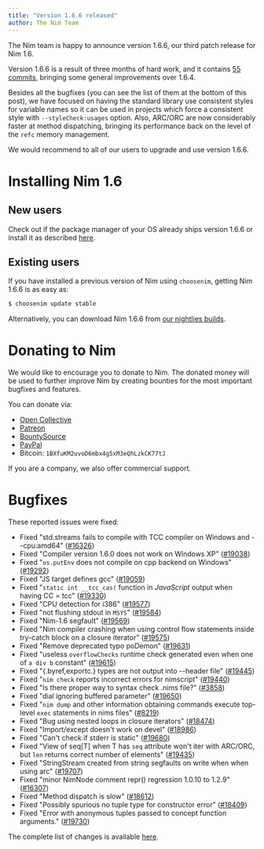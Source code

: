 ```yaml
---
title: "Version 1.6.6 released"
author: The Nim Team
---
```


The Nim team is happy to announce version 1.6.6, our third patch release for
Nim 1.6.

Version 1.6.6 is a result of three months of hard work, and it contains
[55 commits](https://github.com/nim-lang/Nim/compare/v1.6.4...v1.6.6),
bringing some general improvements over 1.6.4.

Besides all the bugfixes (you can see the list of them at the bottom of this post),
we have focused on having the standard library use consistent styles for
variable names so it can be used in projects which force a consistent style
with `--styleCheck:usages` option.
Also, ARC/ORC are now considerably faster at method dispatching,
bringing its performance back on the level of the `refc` memory management. 

We would recommend to all of our users to upgrade and use version 1.6.6.



# Installing Nim 1.6

## New users

Check out if the package manager of your OS already ships version 1.6.6 or
install it as described [here](https://nim-lang.org/install.html).


## Existing users

If you have installed a previous version of Nim using `choosenim`,
getting Nim 1.6.6 is as easy as:

```bash
$ choosenim update stable
```

Alternatively, you can download Nim 1.6.6 from
[our nightlies builds](https://github.com/nim-lang/nightlies/releases/tag/2022-05-05-version-1-6-0565a70eab02122ce278b98181c7d1170870865c).



# Donating to Nim

We would like to encourage you to donate to Nim.
The donated money will be used to further improve Nim by creating bounties
for the most important bugfixes and features.

You can donate via:

* [Open Collective](https://opencollective.com/nim)
* [Patreon](https://www.patreon.com/araq)
* [BountySource](https://salt.bountysource.com/teams/nim)
* [PayPal](https://www.paypal.com/donate/?hosted_button_id=KYXH3BLJBHZTA)
* Bitcoin: `1BXfuKM2uvoD6mbx4g5xM3eQhLzkCK77tJ`

If you are a company, we also offer commercial support.



# Bugfixes

These reported issues were fixed:

- Fixed "std.streams fails to compile with TCC compiler on Windows and --cpu:amd64"
  ([#16326](https://github.com/nim-lang/Nim/issues/16326))
- Fixed "Compiler version 1.6.0 does not work on Windows XP"
  ([#19038](https://github.com/nim-lang/Nim/issues/19038))
- Fixed "`os.putEnv` does not compile on cpp backend on Windows"
  ([#19292](https://github.com/nim-lang/Nim/issues/19292))
- Fixed "JS target defines gcc"
  ([#19059](https://github.com/nim-lang/Nim/issues/19059))
- Fixed "`static int __tcc_cas(` function in *JavaScript* output when having CC = tcc"
  ([#19330](https://github.com/nim-lang/Nim/issues/19330))
- Fixed "CPU detection for i386"
  ([#19577](https://github.com/nim-lang/Nim/issues/19577))
- Fixed "not flushing stdout in `MSYS`"
  ([#19584](https://github.com/nim-lang/Nim/issues/19584))
- Fixed "Nim-1.6 segfault"
  ([#19569](https://github.com/nim-lang/Nim/issues/19569))
- Fixed "Nim compiler crashing when using control flow statements inside try-catch block on a closure iterator"
  ([#19575](https://github.com/nim-lang/Nim/issues/19575))
- Fixed "Remove deprecated typo poDemon"
  ([#19631](https://github.com/nim-lang/Nim/issues/19631))
- Fixed "useless `overflowChecks` runtime check generated even when one of `a div b` constant"
  ([#19615](https://github.com/nim-lang/Nim/issues/19615))
- Fixed "{.byref,exportc.} types are not output into --header file"
  ([#19445](https://github.com/nim-lang/Nim/issues/19445))
- Fixed "`nim check` reports incorrect errors for nimscript"
  ([#19440](https://github.com/nim-lang/Nim/issues/19440))
- Fixed "Is there proper way to syntax check .nims file?"
  ([#3858](https://github.com/nim-lang/Nim/issues/3858))
- Fixed "dial ignoring buffered parameter"
  ([#19650](https://github.com/nim-lang/Nim/issues/19650))
- Fixed "`nim dump` and other information obtaining commands execute top-level `exec` statements in nims files"
  ([#8219](https://github.com/nim-lang/Nim/issues/8219))
- Fixed "Bug using nested loops in closure iterators"
  ([#18474](https://github.com/nim-lang/Nim/issues/18474))
- Fixed "Import/except doesn't work on devel"
  ([#18986](https://github.com/nim-lang/Nim/issues/18986))
- Fixed "Can't check if stderr is static"
  ([#19680](https://github.com/nim-lang/Nim/issues/19680))
- Fixed "View of seq[T] when T has `seq` attribute won't iter with ARC/ORC, but `len` returns correct number of elements"
  ([#19435](https://github.com/nim-lang/Nim/issues/19435))
- Fixed "StringStream created from string segfaults on write when when using arc"
  ([#19707](https://github.com/nim-lang/Nim/issues/19707))
- Fixed "minor NimNode comment repr() regression 1.0.10 to 1.2.9"
  ([#16307](https://github.com/nim-lang/Nim/issues/16307))
- Fixed "Method dispatch is slow"
  ([#18612](https://github.com/nim-lang/Nim/issues/18612))
- Fixed "Possibly spurious no tuple type for constructor error"
  ([#18409](https://github.com/nim-lang/Nim/issues/18409))
- Fixed "Error with anonymous tuples passed to concept function arguments."
  ([#19730](https://github.com/nim-lang/Nim/issues/19730))


The complete list of changes is available
[here](https://github.com/nim-lang/Nim/compare/v1.6.4...v1.6.6).
